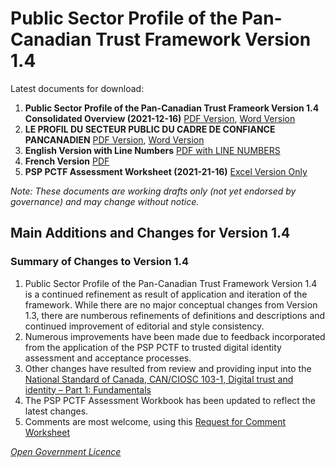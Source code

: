 # Public Sector Profile of the Pan-Canadian Trust Framework Version 1.4

Latest documents for download:

1. **Public Sector Profile of the Pan-Canadian Trust Frameork Version 1.4 Consolidated Overview (2021-12-16)**  [PDF Version](./PSP-PCTF-V-1.4-Consolidated-Overview-EN-2021-12-16.pdf),  [Word Version](./PSP-PCTF-V1.4-Consolidated-Overview-EN-2021-12-16.docx) 
2. **LE PROFIL DU SECTEUR PUBLIC DU CADRE DE CONFIANCE PANCANADIEN** [PDF Version](PSP-CCP-V-1.4-Vue-D-Ensemble-Regroupee-FR-2021-12-16.pdf), [Word Version](PSP-CCP-V-1.4-Vue-D-Ensemble-Regroupee-FR-2021-21-16.docx)
3. **English Version with Line Numbers** [PDF with LINE NUMBERS](./PSP-PCTF-V1.4-Consolidated-Overview-EN-LINE-NUMBERS-2021-12-16.pdf) 
4. **French Version** [PDF](./PSP-CCP-V-1.4-Vue-D-Ensemble-Regroupee-NUMEROS-DE-LIGNE-FR-2021-12-16.pdf)
5. **PSP PCTF Assessment Worksheet (2021-21-16)** [Excel Version Only](./PSP-PCTF-V1.4-Assessment-Workbook-2021-12-16.xlsx)

*Note: These documents are working drafts only (not yet endorsed by governance) and may change without notice.*
## Main Additions and Changes for Version 1.4 ## 


### Summary of Changes to Version 1.4 ### 
1. Public Sector Profile of the Pan-Canadian Trust Framework Version 1.4 is a continued refinement as result of application and iteration of the framework. While there are no major conceptual changes from Version 1.3, there are numberous refinements of definitions and descriptions and continued improvement of editorial and style consistency.
2. Numerous improvements have been made due to feedback incorporated from the application of the PSP PCTF to trusted digital identity assessment and acceptance processes.
3. Other changes have resulted from review and providing input into the [National Standard of Canada, CAN/CIOSC 103-1, Digital trust and identity – Part 1: Fundamentals](https://ciostrategycouncil.com/standards/103_1_2020/)
4. The PSP PCTF Assessment Workbook has been updated to reflect the latest changes.
5. Comments are most welcome, using this [Request for Comment Worksheet](./PSP-PCTF-V1.4-REQUEST-FOR-COMMENTS.xlsx)



*[Open Government Licence](https://open.canada.ca/en/open-government-licence-canada)*
